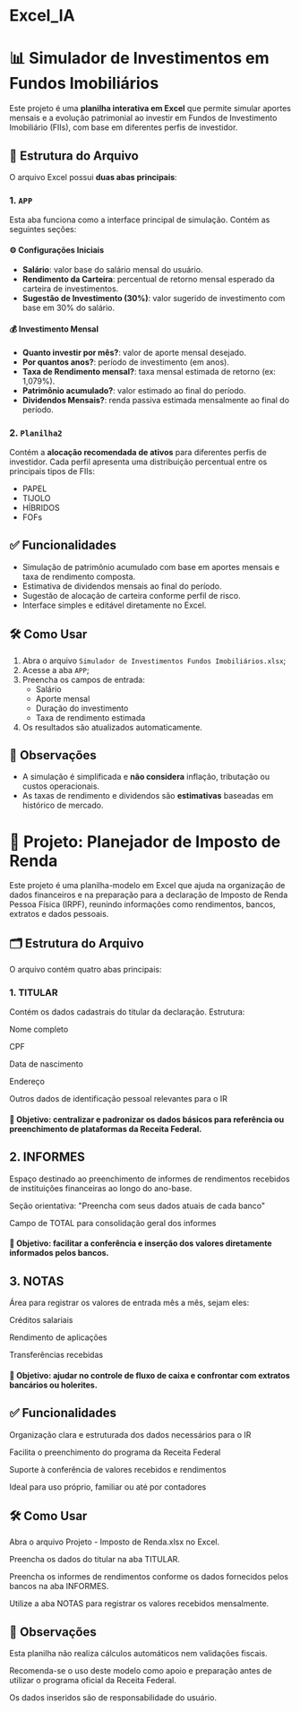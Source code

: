 # Excel_IA

# 📊 Simulador de Investimentos em Fundos Imobiliários

Este projeto é uma **planilha interativa em Excel** que permite simular aportes mensais e a evolução patrimonial ao investir em Fundos de Investimento Imobiliário (FIIs), com base em diferentes perfis de investidor.


## 📁 Estrutura do Arquivo

O arquivo Excel possui **duas abas principais**:

### 1. `APP`

Esta aba funciona como a interface principal de simulação. Contém as seguintes seções:

#### ⚙️ Configurações Iniciais
- **Salário**: valor base do salário mensal do usuário.  
- **Rendimento da Carteira**: percentual de retorno mensal esperado da carteira de investimentos.  
- **Sugestão de Investimento (30%)**: valor sugerido de investimento com base em 30% do salário.

#### 💰 Investimento Mensal
- **Quanto investir por mês?**: valor de aporte mensal desejado.  
- **Por quantos anos?**: período de investimento (em anos).  
- **Taxa de Rendimento mensal?**: taxa mensal estimada de retorno (ex: 1,079%).  
- **Patrimônio acumulado?**: valor estimado ao final do período.  
- **Dividendos Mensais?**: renda passiva estimada mensalmente ao final do período.


### 2. `Planilha2`

Contém a **alocação recomendada de ativos** para diferentes perfis de investidor. Cada perfil apresenta uma distribuição percentual entre os principais tipos de FIIs:

- PAPEL  
- TIJOLO  
- HÍBRIDOS  
- FOFs


## ✅ Funcionalidades

- Simulação de patrimônio acumulado com base em aportes mensais e taxa de rendimento composta.
- Estimativa de dividendos mensais ao final do período.
- Sugestão de alocação de carteira conforme perfil de risco.
- Interface simples e editável diretamente no Excel.


## 🛠️ Como Usar

1. Abra o arquivo `Simulador de Investimentos Fundos Imobiliários.xlsx`;
2. Acesse a aba `APP`;
3. Preencha os campos de entrada:
   - Salário
   - Aporte mensal
   - Duração do investimento
   - Taxa de rendimento estimada
4. Os resultados são atualizados automaticamente.


## 📌 Observações

- A simulação é simplificada e **não considera** inflação, tributação ou custos operacionais.
- As taxas de rendimento e dividendos são **estimativas** baseadas em histórico de mercado.



# 📑 Projeto: Planejador de Imposto de Renda

Este projeto é uma planilha-modelo em Excel que ajuda na organização de dados financeiros e na preparação para a declaração de Imposto de Renda Pessoa Física (IRPF), reunindo informações como rendimentos, bancos, extratos e dados pessoais.

## 🗂 Estrutura do Arquivo
O arquivo contém quatro abas principais:

### 1. TITULAR
Contém os dados cadastrais do titular da declaração. Estrutura:

Nome completo

CPF

Data de nascimento

Endereço

Outros dados de identificação pessoal relevantes para o IR

#### 📝 Objetivo: centralizar e padronizar os dados básicos para referência ou preenchimento de plataformas da Receita Federal.

## 2. INFORMES
Espaço destinado ao preenchimento de informes de rendimentos recebidos de instituições financeiras ao longo do ano-base.

Seção orientativa: "Preencha com seus dados atuais de cada banco"

Campo de TOTAL para consolidação geral dos informes

#### 📝 Objetivo: facilitar a conferência e inserção dos valores diretamente informados pelos bancos.

## 3. NOTAS
Área para registrar os valores de entrada mês a mês, sejam eles:

Créditos salariais

Rendimento de aplicações

Transferências recebidas

#### 📝 Objetivo: ajudar no controle de fluxo de caixa e confrontar com extratos bancários ou holerites.


## ✅ Funcionalidades
Organização clara e estruturada dos dados necessários para o IR

Facilita o preenchimento do programa da Receita Federal

Suporte à conferência de valores recebidos e rendimentos

Ideal para uso próprio, familiar ou até por contadores

## 🛠️ Como Usar
Abra o arquivo Projeto - Imposto de Renda.xlsx no Excel.

Preencha os dados do titular na aba TITULAR.

Preencha os informes de rendimentos conforme os dados fornecidos pelos bancos na aba INFORMES.

Utilize a aba NOTAS para registrar os valores recebidos mensalmente.


## 📌 Observações
Esta planilha não realiza cálculos automáticos nem validações fiscais.

Recomenda-se o uso deste modelo como apoio e preparação antes de utilizar o programa oficial da Receita Federal.

Os dados inseridos são de responsabilidade do usuário.
